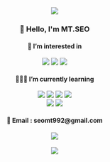 <div align="center">
  <img
    src="https://capsule-render.vercel.app/api?type=waving¡&color=0:00C9FF,100:a82da8&height=180&section=header&text=MT.SEO%20GitHub&fontSize=60"
  />
</div>

<div align="center">
  <div>
    <h3>👋 Hello, I'm MT.SEO<br /></h3>
    <h4>👀 I’m interested in</h4>
    <img src="https://img.shields.io/badge/Web-grey?style=flat" />
    <img src="https://img.shields.io/badge/Front end-grey?style=flat" />
    <img src="https://img.shields.io/badge/Back end-grey?style=flat" />
    <h4>🧑🏻‍💻 I’m currently learning</h4>
    <img
      src="https://img.shields.io/badge/JavaScript-grey?style=flat&logo=Javascript&logoColor=F7DF1E"
    />
    <img
      src="https://img.shields.io/badge/Vue.js-grey?style=flat&logo=Vue.js&logoColor=4FC08D"
    />
    <img
      src="https://img.shields.io/badge/Node.js-grey?style=flat&logo=Node.js&logoColor=339933"
    />
    <img
      src="https://img.shields.io/badge/Ruby-grey?style=flat&logo=Ruby&logoColor=CC342D"
    /><br />
    <img
      src="https://img.shields.io/badge/HTML5-grey?style=flat&logo=HTML5&logoColor=E34F26"
    />
    <img
      src="https://img.shields.io/badge/CSS3-grey?style=flat&logo=CSS3&logoColor=1572B6"
    />
    <br />
    <h4>💌 Email : seomt992@gmail.com</h4>
    <a href="https://hits.seeyoufarm.com"
      ><img
        src="https://hits.seeyoufarm.com/api/count/incr/badge.svg?url=https%3A%2F%2Fgithub.com%2Fmtseo01&count_bg=%23A61385&title_bg=%230734BC&icon=github.svg&icon_color=%23E7E7E7&title=GitHub&edge_flat=false" /></a
    ><br /><br />
  </div>

  <div>
    <img
      src="https://github-readme-stats.vercel.app/api/top-langs/?username=mtseo01&layout=compact&theme=rose_pine"
    />
    <br />
  </div>
</div>

<!---
MTSEO1/MTSEO1 is a ✨ special ✨ repository because its `README.md` (this file) appears on your GitHub profile.
You can click the Preview link to take a look at your changes.
--->
